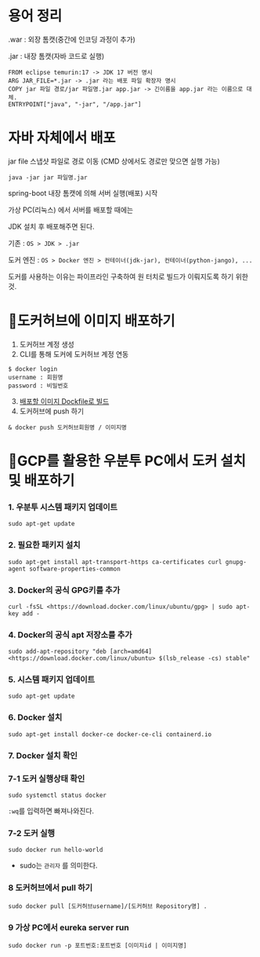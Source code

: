 # 용어 정리

.war : 외장 톰캣(중간에 인코딩 과정이 추가)

.jar : 내장 톰캣(자바 코드로 실행)

```
FROM eclipse temurin:17 -> JDK 17 버전 명시
ARG JAR_FILE=*.jar -> .jar 라는 배포 파일 확장자 명시
COPY jar 파일 경로/jar 파일명.jar app.jar -> 긴이름을 app.jar 라는 이름으로 대체.
ENTRYPOINT["java", "-jar", "/app.jar"]
```

# 자바 자체에서 배포

jar file 스냅샷 파일로 경로 이동 (CMD 상에서도 경로만 맞으면 실행 가능)

`java -jar jar 파일명.jar`

spring-boot 내장 톰캣에 의해 서버 실행(배포) 시작

가상 PC(리눅스) 에서 서버를 배포할 때에는

JDK 설치 후 배포해주면 된다.

기존 :  `OS > JDK > .jar`

도커 엔진 : `OS > Docker 엔진 > 컨테이너(jdk-jar), 컨테이너(python-jango), ...`

도커를 사용하는 이유는 파이프라인 구축하여 원 터치로 빌드가 이뤄지도록 하기 위한 것.

# 🚢도커허브에 이미지 배포하기

1. 도커허브 계정 생성
2. CLI를 통해 도커에 도커허브 계정 연동

```
$ docker login
username : 회원명
password : 비밀번호
```

3. [배포할 이미지  Dockfile로 빌드]()
4. 도커허브에 push 하기

```
& docker push 도커허브회원명 / 이미지명
```

# 🚢GCP를 활용한 우분투 PC에서 도커 설치 및 배포하기

### 1. 우분투 시스템 패키지 업데이트

```
sudo apt-get update
```

### 2. 필요한 패키지 설치

```
sudo apt-get install apt-transport-https ca-certificates curl gnupg-agent software-properties-common
```

### 3. Docker의 공식 GPG키를 추가

```
curl -fsSL <https://download.docker.com/linux/ubuntu/gpg> | sudo apt-key add -
```

### 4. Docker의 공식 apt 저장소를 추가

```
sudo add-apt-repository "deb [arch=amd64] <https://download.docker.com/linux/ubuntu> $(lsb_release -cs) stable"
```

### 5. 시스템 패키지 업데이트

```
sudo apt-get update
```

### 6. Docker 설치

```
sudo apt-get install docker-ce docker-ce-cli containerd.io
```

### 7. Docker 설치 확인

### 7-1 도커 실행상태 확인

```
sudo systemctl status docker
```

`:wq`를 입력하면 빠져나와진다.

### 7-2 도커 실행

```
sudo docker run hello-world
```

- sudo는 `관리자` 를 의미한다.

### 8 도커허브에서 pull 하기

```
sudo docker pull [도커허브username]/[도커허브 Repository명] .
```

### 9 가상 PC에서 eureka server run

```
sudo docker run -p 포트번호:포트번호 [이미지id | 이미지명]
```
